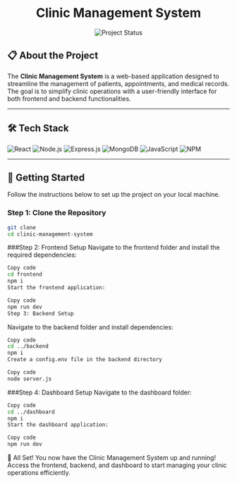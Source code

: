 <h1 align="center">Clinic Management System</h1>

<p align="center">
  <img src="https://img.shields.io/badge/Status-In%20Development-blue?style=for-the-badge" alt="Project Status">
</p>

## 📋 About the Project
The **Clinic Management System** is a web-based application designed to streamline the management of patients, appointments, and medical records. The goal is to simplify clinic operations with a user-friendly interface for both frontend and backend functionalities.

---

## 🛠️ Tech Stack

![React](https://img.shields.io/badge/React-20232A?style=for-the-badge&logo=react&logoColor=61DAFB)
![Node.js](https://img.shields.io/badge/Node.js-339933?style=for-the-badge&logo=nodedotjs&logoColor=white)
![Express.js](https://img.shields.io/badge/Express.js-000000?style=for-the-badge&logo=express&logoColor=white)
![MongoDB](https://img.shields.io/badge/MongoDB-4EA94B?style=for-the-badge&logo=mongodb&logoColor=white)
![JavaScript](https://img.shields.io/badge/JavaScript-323330?style=for-the-badge&logo=javascript&logoColor=F7DF1E)
![NPM](https://img.shields.io/badge/NPM-CB3837?style=for-the-badge&logo=npm&logoColor=white)

---

## 🚀 Getting Started

Follow the instructions below to set up the project on your local machine.

### Step 1: Clone the Repository
```bash
git clone 
cd clinic-management-system
```
###Step 2: Frontend Setup
Navigate to the frontend folder and install the required dependencies:

```bash
Copy code
cd frontend
npm i
Start the frontend application:
```
```bash
Copy code
npm run dev
Step 3: Backend Setup
```
Navigate to the backend folder and install dependencies:

```bash
Copy code
cd ../backend
npm i
Create a config.env file in the backend directory 
```

```bash
Copy code
node server.js
```
###Step 4: Dashboard Setup
Navigate to the dashboard folder:

```bash
Copy code
cd ../dashboard
npm i
Start the dashboard application:
```
```bash
Copy code
npm run dev
```
🎉 All Set!
You now have the Clinic Management System up and running! Access the frontend, backend, and dashboard to start managing your clinic operations efficiently.

